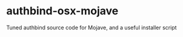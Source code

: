 # authbind-osx-mojave
Tuned authbind source code for Mojave, and a useful installer script

```make && make install && make clean 
